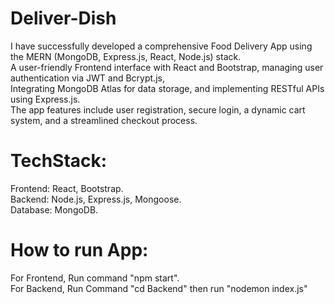 # Deliver-Dish<br>
I have successfully developed a comprehensive Food Delivery App using the MERN (MongoDB, Express.js, React, Node.js) stack.<br>
A user-friendly Frontend interface with React and Bootstrap, managing user authentication via JWT and Bcrypt.js,<br>
Integrating MongoDB Atlas for data storage, and implementing RESTful APIs using Express.js.<br>
The app features include user registration, secure login, a dynamic cart system, and a streamlined checkout process.<br>

# TechStack:<br>
 Frontend: React, Bootstrap.<br>
 Backend: Node.js, Express.js, Mongoose.<br>
 Database:  MongoDB.<br>
# How to run App: <br>
  For Frontend, Run command "npm start".<br>
  For Backend, Run Command "cd Backend" then run "nodemon index.js"<br>

